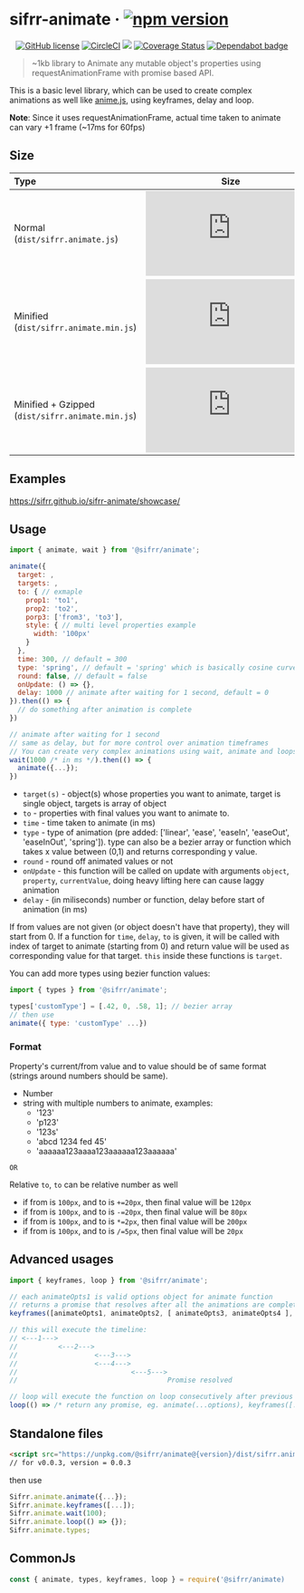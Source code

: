 # sifrr-animate · [![npm version](https://img.shields.io/npm/v/@sifrr/animate.svg)](https://www.npmjs.com/package/@sifrr/animate)

<p align="center">
  <a href="https://github.com/sifrr/sifrr-animate/blob/master/LICENSE"><img src="https://img.shields.io/badge/license-MIT-blue.svg?style=flat-square" alt="GitHub license" /></a>
  <a href="https://circleci.com/gh/sifrr/sifrr-animate"><img alt="CircleCI" src="https://img.shields.io/circleci/project/github/sifrr/sifrr-animate/master.svg?logo=circleci&style=flat-square" /></a>
  <a href="https://app.fossa.io/projects/git%2Bgithub.com%2Fsifrr%2Fsifrr-animate?ref=badge_small" alt="FOSSA Status"><img src="https://app.fossa.io/api/projects/git%2Bgithub.com%2Fsifrr%2Fsifrr-animate.svg?type=small"/></a>
  <a href="https://coveralls.io/github/sifrr/sifrr-animate?branch=master"><img src="https://img.shields.io/coveralls/github/sifrr/sifrr-animate.svg?style=flat-square" alt="Coverage Status" /></a>
  <a href="https://dependabot.com/"><img src="https://badgen.net/badge/Dependabot/enabled/green?icon=dependabot" alt="Dependabot badge" /></a>
</p>

> ~1kb library to Animate any mutable object's properties using requestAnimationFrame with promise based API.

This is a basic level library, which can be used to create complex animations as well like [anime.js](https://github.com/juliangarnier/anime), using keyframes, delay and loop.

**Note**: Since it uses requestAnimationFrame, actual time taken to animate can vary +1 frame (~17ms for 60fps)

## Size

| Type                                             |                                                                                                       Size                                                                                                       |
| :----------------------------------------------- | :--------------------------------------------------------------------------------------------------------------------------------------------------------------------------------------------------------------: |
| Normal (`dist/sifrr.animate.js`)                 |                   [![Normal](https://img.badgesize.io/sifrr/sifrr-animate/master/dist/sifrr.animate.js?maxAge=600)](https://github.com/sifrr/sifrr-animate/blob/master/dist/sifrr.animate.js)                    |
| Minified (`dist/sifrr.animate.min.js`)           |              [![Minified](https://img.badgesize.io/sifrr/sifrr-animate/master/dist/sifrr.animate.min.js?maxAge=600)](https://github.com/sifrr/sifrr-animate/blob/master/dist/sifrr.animate.min.js)               |
| Minified + Gzipped (`dist/sifrr.animate.min.js`) | [![Minified + Gzipped](https://img.badgesize.io/sifrr/sifrr-animate/master/dist/sifrr.animate.min.js?compression=gzip&maxAge=600)](https://github.com/sifrr/sifrr-animate/blob/master/dist/sifrr.animate.min.js) |

## Examples

<https://sifrr.github.io/sifrr-animate/showcase/>

## Usage

```js
import { animate, wait } from '@sifrr/animate';

animate({
  target: ,
  targets: ,
  to: { // exmaple
    prop1: 'to1',
    prop2: 'to2',
    porp3: ['from3', 'to3'],
    style: { // multi level properties example
      width: '100px'
    }
  },
  time: 300, // default = 300
  type: 'spring', // default = 'spring' which is basically cosine curve
  round: false, // default = false
  onUpdate: () => {},
  delay: 1000 // animate after waiting for 1 second, default = 0
}).then(() => {
  // do something after animation is complete
})

// animate after waiting for 1 second
// same as delay, but for more control over animation timeframes
// You can create very complex animations using wait, animate and loops
wait(1000 /* in ms */).then(() => {
  animate({...});
})
```

- `target(s)` - object(s) whose properties you want to animate, target is single object, targets is array of object
- `to` - properties with final values you want to animate to.
- `time` - time taken to animate (in ms)
- `type` - type of animation (pre added: \['linear', 'ease', 'easeIn', 'easeOut', 'easeInOut', 'spring']). type can also be a bezier array or function which takes x value between (0,1) and returns corresponding y value.
- `round` - round off animated values or not
- `onUpdate` - this function will be called on update with arguments `object`, `property`, `currentValue`, doing heavy lifting here can cause laggy animation
- `delay` - (in miliseconds) number or function, delay before start of animation (in ms)

If from values are not given (or object doesn't have that property), they will start from 0.
If a function for `time`, `delay`, `to` is given, it will be called with index of target to animate (starting from 0) and return value will be used as corresponding value for that target. `this` inside these functions is `target`.

You can add more types using bezier function values:

```js
import { types } from '@sifrr/animate';

types['customType'] = [.42, 0, .58, 1]; // bezier array
// then use
animate({ type: 'customType' ...})
```

### Format

Property's current/from value and to value should be of same format (strings around numbers should be same).

- Number
- string with multiple numbers to animate, examples:
  - '123'
  - 'p123'
  - '123s'
  - 'abcd 1234 fed 45'
  - 'aaaaaa123aaaa123aaaaaa123aaaaaa'

`OR`

Relative `to`, `to` can be relative number as well

- if from is `100px`, and to is `+=20px`, then final value will be `120px`
- if from is `100px`, and to is `-=20px`, then final value will be `80px`
- if from is `100px`, and to is `*=2px`, then final value will be `200px`
- if from is `100px`, and to is `/=5px`, then final value will be `20px`

## Advanced usages

```js
import { keyframes, loop } from '@sifrr/animate';

// each animateOpts1 is valid options object for animate function
// returns a promise that resolves after all the animations are complete
keyframes([animateOpts1, animateOpts2, [ animateOpts3, animateOpts4 ], animateOpts5]);

// this will execute the timeline:
// <---1--->
//          <---2--->
//                   <---3--->
//                   <---4--->
//                            <---5--->
//                                     Promise resolved

// loop will execute the function on loop consecutively after previous promise is resolved
loop(() => /* return any promise, eg. animate(...options), keyframes([...options]), etc */)
```

## Standalone files

```html
<script src="https://unpkg.com/@sifrr/animate@{version}/dist/sifrr.animate.min.js"></script>
// for v0.0.3, version = 0.0.3
```

then use

```js
Sifrr.animate.animate({...});
Sifrr.animate.keyframes([...]);
Sifrr.animate.wait(100);
Sifrr.animate.loop(() => {});
Sifrr.animate.types;
```

## CommonJs

```js
const { animate, types, keyframes, loop } = require('@sifrr/animate)
```
